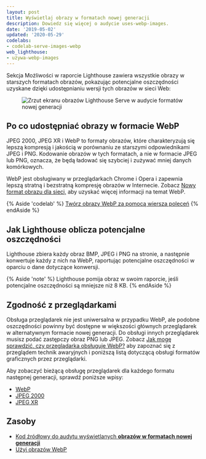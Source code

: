 ```yaml
---
layout: post
title: Wyświetlaj obrazy w formatach nowej generacji
description: Dowiedz się więcej o audycie uses-webp-images.
date: '2019-05-02'
updated: '2020-05-29'
codelabs:
- codelab-serve-images-webp
web_lighthouse:
- używa-webp-images
---
```


Sekcja Możliwości w raporcie Lighthouse zawiera wszystkie obrazy w starszych formatach obrazów, pokazując potencjalne oszczędności uzyskane dzięki udostępnianiu wersji tych obrazów w sieci Web:

<figure class="w-figure"><img class="w-screenshot" src="uses-webp-images.png" alt="Zrzut ekranu obrazów Lighthouse Serve w audycie formatów nowej generacji"></figure>

## Po co udostępniać obrazy w formacie WebP

JPEG 2000, JPEG XR i WebP to formaty obrazów, które charakteryzują się lepszą kompresją i jakością w porównaniu ze starszymi odpowiednikami JPEG i PNG. Kodowanie obrazów w tych formatach, a nie w formacie JPEG lub PNG, oznacza, że będą ładować się szybciej i zużywać mniej danych komórkowych.

WebP jest obsługiwany w przeglądarkach Chrome i Opera i zapewnia lepszą stratną i bezstratną kompresję obrazów w Internecie. Zobacz [Nowy format obrazu dla sieci,](https://developers.google.com/speed/webp/) aby uzyskać więcej informacji na temat WebP.

{% Aside 'codelab' %} [Twórz obrazy WebP za pomocą wiersza poleceń](/codelab-serve-images-webp) {% endAside %}

## Jak Lighthouse oblicza potencjalne oszczędności

Lighthouse zbiera każdy obraz BMP, JPEG i PNG na stronie, a następnie konwertuje każdy z nich na WebP, raportując potencjalne oszczędności w oparciu o dane dotyczące konwersji.

{% Aside 'note' %} Lighthouse pomija obraz w swoim raporcie, jeśli potencjalne oszczędności są mniejsze niż 8 KB. {% endAside %}

## Zgodność z przeglądarkami

Obsługa przeglądarek nie jest uniwersalna w przypadku WebP, ale podobne oszczędności powinny być dostępne w większości głównych przeglądarek w alternatywnym formacie nowej generacji. Do obsługi innych przeglądarek musisz podać zastępczy obraz PNG lub JPEG. Zobacz [Jak mogę sprawdzić, czy przeglądarka obsługuje WebP?](https://developers.google.com/speed/webp/faq#how_can_i_detect_browser_support_for_webp) aby zapoznać się z przeglądem technik awaryjnych i poniższą listą dotyczącą obsługi formatów graficznych przez przeglądarki.

Aby zobaczyć bieżącą obsługę przeglądarek dla każdego formatu następnej generacji, sprawdź poniższe wpisy:

- [WebP](https://caniuse.com/#feat=webp)
- [JPEG 2000](https://caniuse.com/#feat=jpeg2000)
- [JPEG XR](https://caniuse.com/#feat=jpegxr)

## Zasoby

- [Kod źródłowy do audytu wyświetlanych **obrazów w formatach nowej generacji**](https://github.com/GoogleChrome/lighthouse/blob/master/lighthouse-core/audits/byte-efficiency/uses-webp-images.js)
- [Użyj obrazów WebP](/serve-images-webp)

<!-- https://www.reddit.com/r/webdev/comments/gspjwe/serve_images_in_nextgen_formats/ -->
